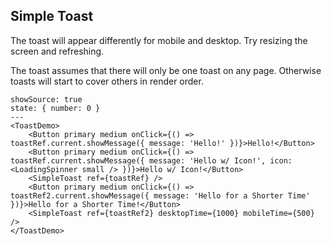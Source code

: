 ## Simple Toast

The toast will appear differently for mobile and desktop. Try resizing the screen and refreshing.

The toast assumes that there will only be one toast on any page. Otherwise toasts will start to cover others in render order.

```react
showSource: true
state: { number: 0 }
---
<ToastDemo>
	<Button primary medium onClick={() => toastRef.current.showMessage({ message: 'Hello!' })}>Hello!</Button>
	<Button primary medium onClick={() => toastRef.current.showMessage({ message: 'Hello w/ Icon!', icon: <LoadingSpinner small /> })}>Hello w/ Icon!</Button>
	<SimpleToast ref={toastRef} />
	<Button primary medium onClick={() => toastRef2.current.showMessage({ message: 'Hello for a Shorter Time' })}>Hello for a Shorter Time!</Button>
	<SimpleToast ref={toastRef2} desktopTime={1000} mobileTime={500} />
</ToastDemo>
```
